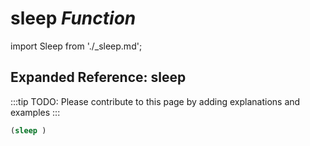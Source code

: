 # **sleep** *Function*

import Sleep from './_sleep.md';

<Sleep />

## Expanded Reference: sleep

:::tip
TODO: Please contribute to this page by adding explanations and examples
:::

```lisp
(sleep )
```
